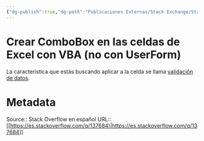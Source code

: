 ```yaml
---
{"dg-publish":true,"dg-path":"Publicaciones Externas/Stack Exchange/Stack Overflow en español/es.stackoverflow.com-137684.md","permalink":"/publicaciones-externas/stack-exchange/stack-overflow-en-espanol/es-stackoverflow-com-137684/","title":"Crear ComboBox en las celdas de Excel con VBA (no con UserForm)","hide":true,"noteIcon":"\"0\"","created":"2024-04-03T12:49:10.626-06:00","updated":"2024-04-05T16:43:52.995-06:00"}
---
```


# Crear ComboBox en las celdas de Excel con VBA (no con UserForm)

La característica que estás buscando aplicar a la celda se llama [validación de datos](https://support.office.com/es-es/article/aplicar-la-validaci%C3%B3n-de-datos-a-celdas-29fecbcc-d1b9-42c1-9d76-eff3ce5f7249). 

# Metadata
Source:: Stack Overflow en español
URL:: [[https://es.stackoverflow.com/q/137684\|https://es.stackoverflow.com/q/137684]]

